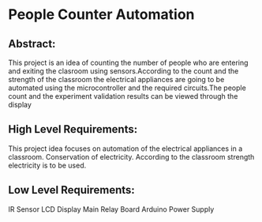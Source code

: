 # People Counter Automation
## Abstract:
This project is an idea of counting the number of people who are entering and exiting the clasroom using sensors.According to the count and the strength of the classroom the electrical appliances are going to be automated using the microcontroller and the required circuits.The people count and the experiment validation results can be viewed through the display

## High Level Requirements:
This project idea focuses on automation of the electrical appliances in a classroom.
Conservation of electricity.
According to the classroom strength electricity is to be used.

## Low Level Requirements:
IR Sensor
LCD Display
Main Relay Board
Arduino
Power Supply
